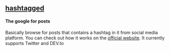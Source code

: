## [hashtagged](https://hash-tagg.herokuapp.com/)
#### The google for posts

Basically browse for posts that contains a hashtag in it from social media platform. You can check out how it works on the [official website](https://hash-tagg.herokuapp.com/). 
It currently supports Twitter and DEV.to